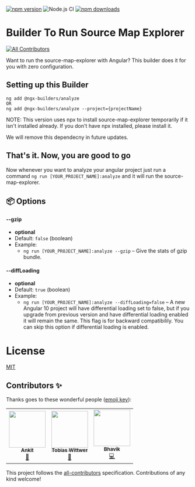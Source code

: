 [![npm version](https://badge.fury.io/js/%40ngx-builders%2Fanalyze.svg)](https://badge.fury.io/js/%40ngx-builders%2Fanalyze)
![Node.js CI](https://github.com/ngx-builders/source-map-analyzer/workflows/Node.js%20CI/badge.svg?branch=master)
[![npm downloads](https://img.shields.io/npm/dt/@ngx-builders/analyze?label=npm%20downloads)](https://www.npmjs.com/package/@ngx-builders/analyze)

# Builder To Run Source Map Explorer
<!-- ALL-CONTRIBUTORS-BADGE:START - Do not remove or modify this section -->
[![All Contributors](https://img.shields.io/badge/all_contributors-3-orange.svg?style=flat-square)](#contributors-)
<!-- ALL-CONTRIBUTORS-BADGE:END -->

Want to run the source-map-explorer with Angular? 
This builder does it for you with zero configuration.


## Setting up this Builder

```
ng add @ngx-builders/analyze
OR
ng add @ngx-builders/analyze --project={projectName}
```

NOTE: This version uses npx to install source-map-explorer temporarily if it isn't installed already. If you don't have npx installed, please install it.


We will remove this dependecny in future updates.

## That's it. Now, you are good to go

Now whenever you want to analyze your angular project just run a command `ng run [YOUR_PROJECT_NAME]:analyze` and it will run the source-map-explorer.


## 📦 Options <a name="options"></a>


#### --gzip <a name="gzip"></a>
- **optional**
- Default: `false` (boolean)
- Example:
  - `ng run [YOUR_PROJECT_NAME]:analyze --gzip` – Give the stats of gzip bundle.


#### --diffLoading <a name="diffLoading"></a>
- **optional**
- Default: `true` (boolean)
- Example:
  - `ng run [YOUR_PROJECT_NAME]:analyze --diffLoading=false` – A new Angular 10 project will have differential loading set to false, but if you upgrade from previous version and have differential loading enabled it will remain the same. This flag is for backward compatibilily. You can skip this option if differential loading is enabled.

# License
[MIT](https://github.com/ngx-builders/source-map-analyzer/blob/master/LICENSE)


## Contributors ✨

Thanks goes to these wonderful people ([emoji key](https://allcontributors.org/docs/en/emoji-key)):

<!-- ALL-CONTRIBUTORS-LIST:START - Do not remove or modify this section -->
<!-- prettier-ignore-start -->
<!-- markdownlint-disable -->
<table>
  <tr>
    <td align="center"><a href="https://ankitsharmablogs.com/"><img src="https://avatars1.githubusercontent.com/u/33789321?v=4" width="100px;" alt=""/><br /><sub><b>Ankit</b></sub></a><br /><a href="https://github.com/ngx-builders/source-map-analyzer/commits?author=AnkitSharma-007" title="Documentation">📖</a></td>
    <td align="center"><a href="https://github.com/twittwer"><img src="https://avatars1.githubusercontent.com/u/8677948?v=4" width="100px;" alt=""/><br /><sub><b>Tobias Wittwer</b></sub></a><br /><a href="https://github.com/ngx-builders/source-map-analyzer/commits?author=twittwer" title="Documentation">📖</a></td>
    <td align="center"><a href="https://github.com/BhavikCpatel"><img src="https://avatars3.githubusercontent.com/u/8742935?v=4" width="100px;" alt=""/><br /><sub><b>Bhavik</b></sub></a><br /><a href="https://github.com/ngx-builders/source-map-analyzer/commits?author=BhavikCpatel" title="Code">💻</a></td>
  </tr>
</table>

<!-- markdownlint-enable -->
<!-- prettier-ignore-end -->
<!-- ALL-CONTRIBUTORS-LIST:END -->

This project follows the [all-contributors](https://github.com/all-contributors/all-contributors) specification. Contributions of any kind welcome!
